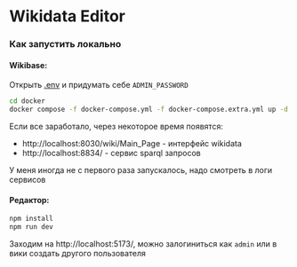 # Wikidata Editor

### Как запустить локально

#### Wikibase:

Открыть [.env](docker/.env) и придумать себе `ADMIN_PASSWORD`

```sh
cd docker
docker compose -f docker-compose.yml -f docker-compose.extra.yml up -d
```

Если все заработало, через некоторое время появятся:

- http://localhost:8030/wiki/Main_Page - интерфейс wikidata
- http://localhost:8834/ - сервис sparql запросов

У меня иногда не с первого раза запускалось, надо смотреть в логи сервисов

#### Редактор:

```sh
npm install
npm run dev
```

Заходим на http://localhost:5173/, можно залогиниться как `admin` или в вики создать другого пользователя
